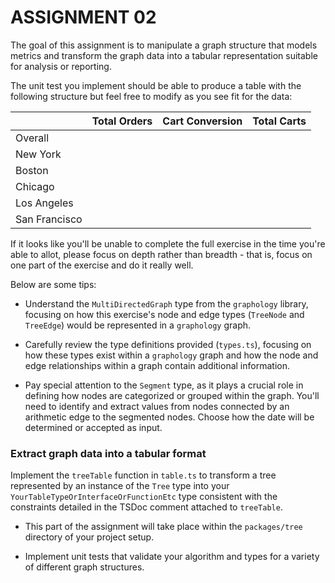 # ASSIGNMENT 02

The goal of this assignment is to manipulate a graph structure that models metrics and transform the graph data into a tabular representation suitable for analysis or reporting.

The unit test you implement should be able to produce a table with the following structure but feel free to modify as you see fit for the data:

|               | Total Orders | Cart Conversion | Total Carts |
| ------------- | ------------ | --------------- | ----------- |
| Overall       |              |                 |             |
| New York      |              |                 |             |
| Boston        |              |                 |             |
| Chicago       |              |                 |             |
| Los Angeles   |              |                 |             |
| San Francisco |              |                 |             |

If it looks like you'll be unable to complete the full exercise in the time you're able to allot, please focus on depth rather than breadth - that is, focus on one part of the exercise and do it really well.

Below are some tips:

- Understand the `MultiDirectedGraph` type from the `graphology` library, focusing on how this exercise's node and edge types (`TreeNode` and `TreeEdge`) would be represented in a `graphology` graph.

- Carefully review the type definitions provided (`types.ts`), focusing on how these types exist within a `graphology` graph and how the node and edge relationships within a graph contain additional information.

- Pay special attention to the `Segment` type, as it plays a crucial role in defining how nodes are categorized or grouped within the graph. You'll need to identify and extract values from nodes connected by an arithmetic edge to the segmented nodes. Choose how the date will be determined or accepted as input.


### Extract graph data into a tabular format

Implement the `treeTable` function in `table.ts` to transform a tree represented by an instance of the `Tree` type into your `YourTableTypeOrInterfaceOrFunctionEtc` type consistent with the constraints detailed in the TSDoc comment attached to `treeTable`.

- This part of the assignment will take place within the `packages/tree` directory of your project setup.

- Implement unit tests that validate your algorithm and types for a variety of different graph structures.
